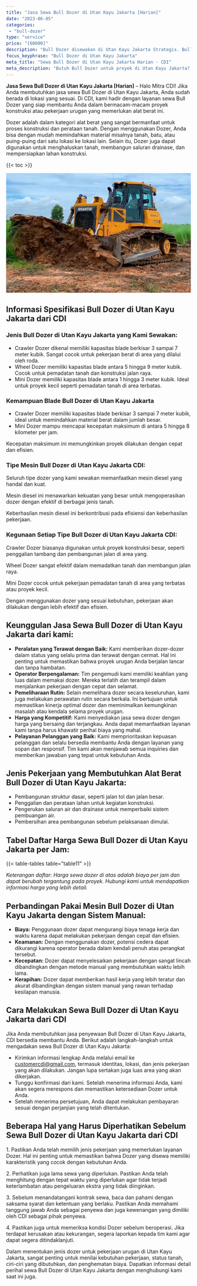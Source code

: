 ```yaml
---
title: "Jasa Sewa Bull Dozer di Utan Kayu Jakarta [Harian]"
date: "2023-06-05"
categories:
 - "bull-dozer"
type: "service"
price: "[60000]"
description: "Bull Dozer disewakan di Utan Kayu Jakarta Strategis. Bull Dozer profesional untuk kebutuhan proyek konstruksi dengan performa maksimal. Segera konsultasikan kebutuhan Anda."
focus_keyphrase: "Bull Dozer di Utan Kayu Jakarta"
meta_title: "Sewa Bull Dozer di Utan Kayu Jakarta Harian - CDI"
meta_description: "Butuh Bull Dozer untuk proyek di Utan Kayu Jakarta? Kami adalah solusi tepat dengan harga kompetitif. Segera hubungi kami."
---
```


**Jasa Sewa Bull Dozer di Utan Kayu Jakarta [Harian]** – Halo Mitra CDI! Jika Anda membutuhkan jasa sewa Bull Dozer di Utan Kayu Jakarta, Anda sudah berada di lokasi yang sesuai. Di CDI, kami hadir dengan layanan sewa Bull Dozer yang siap membantu Anda dalam bermacam-macam proyek konstruksi atau pekerjaan urugan yang memerlukan alat berat ini.

Dozer adalah dalam kategori alat berat yang sangat bermanfaat untuk proses konstruksi dan perataan tanah. Dengan menggunakan Dozer, Anda bisa dengan mudah memindahkan material misalnya tanah, batu, atau puing-puing dari satu lokasi ke lokasi lain. Selain itu, Dozer juga dapat digunakan untuk menghaluskan tanah, membangun saluran drainase, dan mempersiapkan lahan konstruksi.

{{< toc >}}

![Jasa Sewa Bull Dozer di Utan Kayu Jakarta [Harian]](/images/bull-dozer/bull-dozer-17.jpg)

## Informasi Spesifikasi Bull Dozer di Utan Kayu Jakarta dari CDI

### Jenis Bull Dozer di Utan Kayu Jakarta yang Kami Sewakan:

*   Crawler Dozer dikenal memiliki kapasitas blade berkisar 3 sampai 7 meter kubik. Sangat cocok untuk pekerjaan berat di area yang dilalui oleh roda.
*   Wheel Dozer memiliki kapasitas blade antara 5 hingga 9 meter kubik. Cocok untuk pemadatan tanah dan konstruksi jalan raya.
*   Mini Dozer memiliki kapasitas blade antara 1 hingga 3 meter kubik. Ideal untuk proyek kecil seperti pemadatan tanah di area terbatas.

### Kemampuan Blade Bull Dozer di Utan Kayu Jakarta

*   Crawler Dozer memiliki kapasitas blade berkisar 3 sampai 7 meter kubik, ideal untuk memindahkan material berat dalam jumlah besar.
*   Mini Dozer mampu mencapai kecepatan maksimum di antara 5 hingga 8 kilometer per jam.

Kecepatan maksimum ini memungkinkan proyek dilakukan dengan cepat dan efisien.

### Tipe Mesin Bull Dozer di Utan Kayu Jakarta CDI:

Seluruh tipe dozer yang kami sewakan memanfaatkan mesin diesel yang handal dan kuat.

Mesin diesel ini menawarkan kekuatan yang besar untuk mengoperasikan dozer dengan efektif di berbagai jenis tanah.

Keberhasilan mesin diesel ini berkontribusi pada efisiensi dan keberhasilan pekerjaan.

### Kegunaan Setiap Tipe Bull Dozer di Utan Kayu Jakarta CDI:

Crawler Dozer biasanya digunakan untuk proyek konstruksi besar, seperti penggalian tambang dan pembangunan jalan di area yang.

Wheel Dozer sangat efektif dalam memadatkan tanah dan membangun jalan raya.

Mini Dozer cocok untuk pekerjaan pemadatan tanah di area yang terbatas atau proyek kecil.

Dengan menggunakan dozer yang sesuai kebutuhan, pekerjaan akan dilakukan dengan lebih efektif dan efisien.

## Keunggulan Jasa Sewa Bull Dozer di Utan Kayu Jakarta dari kami:

*   **Peralatan yang Terawat dengan Baik:** Kami memberikan dozer-dozer dalam status yang selalu prima dan terawat dengan cermat. Hal ini penting untuk memastikan bahwa proyek urugan Anda berjalan lancar dan tanpa hambatan.
*   **Operator Berpengalaman:** Tim pengemudi kami memiliki keahlian yang luas dalam memakai dozer. Mereka terlatih dan terampil dalam menjalankan pekerjaan dengan cepat dan selamat.
*   **Pemeliharaan Rutin:** Selain memelihara dozer secara keseluruhan, kami juga melakukan perawatan rutin secara berkala. Ini bertujuan untuk memastikan kinerja optimal dozer dan meminimalkan kemungkinan masalah atau kendala selama proyek urugan.
*   **Harga yang Kompetitif:** Kami menyediakan jasa sewa dozer dengan harga yang bersaing dan terjangkau. Anda dapat memanfaatkan layanan kami tanpa harus khawatir perihal biaya yang mahal.
*   **Pelayanan Pelanggan yang Baik:** Kami memprioritaskan kepuasan pelanggan dan selalu bersedia membantu Anda dengan layanan yang sopan dan responsif. Tim kami akan menjawab semua inquiries dan memberikan jawaban yang tepat untuk kebutuhan Anda.

## Jenis Pekerjaan yang Membutuhkan Alat Berat Bull Dozer di Utan Kayu Jakarta:

*   Pembangunan struktur dasar, seperti jalan tol dan jalan besar.
*   Penggalian dan perataan lahan untuk kegiatan konstruksi.
*   Pengerukan saluran air dan drainase untuk memperbaiki sistem pembuangan air.
*   Pembersihan area pembangunan sebelum pelaksanaan dimulai.

## Tabel Daftar Harga Sewa Bull Dozer di Utan Kayu Jakarta per Jam:

{{< table-tables table="table11" >}}

_Keterangan daftar: Harga sewa dozer di atas adalah biaya per jam dan dapat berubah tergantung pada proyek. Hubungi kami untuk mendapatkan informasi harga yang lebih detail._

## Perbandingan Pakai Mesin Bull Dozer di Utan Kayu Jakarta dengan Sistem Manual:

*   **Biaya:** Penggunaan dozer dapat mengurangi biaya tenaga kerja dan waktu karena dapat melakukan pekerjaan dengan cepat dan efisien.
*   **Keamanan:** Dengan menggunakan dozer, potensi cedera dapat dikurangi karena operator berada dalam kendali penuh atas perangkat tersebut.
*   **Kecepatan:** Dozer dapat menyelesaikan pekerjaan dengan sangat lincah dibandingkan dengan metode manual yang membutuhkan waktu lebih lama.
*   **Kerapihan:** Dozer dapat memberikan hasil kerja yang lebih teratur dan akurat dibandingkan dengan sistem manual yang rawan terhadap kesilapan manusia.

## Cara Melakukan Sewa Bull Dozer di Utan Kayu Jakarta dari CDI

Jika Anda membutuhkan jasa penyewaan Bull Dozer di Utan Kayu Jakarta, CDI bersedia membantu Anda. Berikut adalah langkah-langkah untuk mengadakan sewa Bull Dozer di Utan Kayu Jakarta:

*   Kirimkan informasi lengkap Anda melalui email ke customercdi@gmail.com, termasuk identitas, lokasi, dan jenis pekerjaan yang akan dilakukan. Jangan lupa sertakan juga luas area yang akan dikerjakan.
*   Tunggu konfirmasi dari kami. Setelah menerima informasi Anda, kami akan segera merespons dan memastikan ketersediaan Dozer untuk Anda.
*   Setelah menerima persetujuan, Anda dapat melakukan pembayaran sesuai dengan perjanjian yang telah ditentukan.

## Beberapa Hal yang Harus Diperhatikan Sebelum Sewa Bull Dozer di Utan Kayu Jakarta dari CDI

1\.  Pastikan Anda telah memilih jenis pekerjaan yang memerlukan layanan Dozer. Hal ini penting untuk memastikan bahwa Dozer yang disewa memiliki karakteristik yang cocok dengan kebutuhan Anda.

2\.  Perhatikan juga lama sewa yang diperlukan. Pastikan Anda telah menghitung dengan tepat waktu yang diperlukan agar tidak terjadi keterlambatan atau pengeluaran ekstra yang tidak diinginkan.

3\.  Sebelum menandatangani kontrak sewa, baca dan pahami dengan saksama syarat dan ketentuan yang berlaku. Pastikan Anda memahami tanggung jawab Anda sebagai penyewa dan juga kewenangan yang dimiliki oleh CDI sebagai pihak penyewa.

4\.  Pastikan juga untuk memeriksa kondisi Dozer sebelum beroperasi. Jika terdapat kerusakan atau kekurangan, segera laporkan kepada tim kami agar dapat segera ditindaklanjuti.

Dalam menentukan jenis dozer untuk pekerjaan urugan di Utan Kayu Jakarta, sangat penting untuk menilai kebutuhan pekerjaan, status tanah, ciri-ciri yang dibutuhkan, dan penghematan biaya. Dapatkan informasi detail perihal sewa Bull Dozer di Utan Kayu Jakarta dengan menghubungi kami saat ini juga.